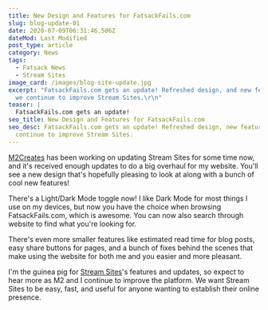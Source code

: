 ```yaml
---
title: New Design and Features for FatsackFails.com
slug: blog-update-01
date: 2020-07-09T06:31:46.506Z
dateMod: Last Modified
post_type: article
category: News
tags:
  - Fatsack News
  - Stream Sites
image_card: /images/blog-site-update.jpg
excerpt: "FatsackFails.com gets an update! Refreshed design, and new features as
  we continue to improve Stream Sites.\r\n"
teaser: |
  FatsackFails.com gets an update!
seo_title: New Design and Features for FatsackFails.com
seo_desc: FatsackFails.com gets an update! Refreshed design, new features as we
  continue to improve Stream Sites.
---
```

[M2Creates](https://twitter.com/m2creates) has been working on updating Stream Sites for some time now, and it's received enough updates to do a big overhaul for my website. You'll see a new design that's hopefully pleasing to look at along with a bunch of cool new features!

There's a Light/Dark Mode toggle now! I like Dark Mode for most things I use on my devices, but now you have the choice when browsing FatsackFails.com, which is awesome. You can now also search through website to find what you're looking for.

There's even more smaller features like estimated read time for blog posts, easy share buttons for pages, and a bunch of fixes behind the scenes that make using the website for both me and you easier and more pleasant.

I'm the guinea pig for [Stream Sites](https://streamsites.xyz)'s features and updates, so expect to hear more as M2 and I continue to improve the platform. We want Stream Sites to be easy, fast, and useful for anyone wanting to establish their online presence.
